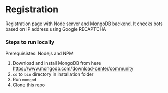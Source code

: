 # Registration
Registration page with Node server and MongoDB backend. It checks bots based on IP address using Google RECAPTCHA

### Steps to run locally
Prerequisistes: Nodejs and NPM
1. Download and install MongoDB from here https://www.mongodb.com/download-center/community
2. `cd` to `bin` directory in installation folder
3. Run `mongod`
4. Clone this repo
